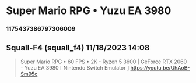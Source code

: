 # Super Mario RPG • Yuzu EA 3980
### 1175437386797306009
## Squall-F4 (squall_f4) 11/18/2023 14:08 

> Super Mario RPG • 60 FPS • 2K - Ryzen 5 3600 | GeForce RTX 2060 - Yuzu EA 3980 [ Nintendo Switch Emulator ]
> https://youtu.be/UhAoB-Sm95c

